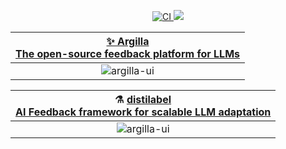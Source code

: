 <p align="center">
<a href="https://pepy.tech/project/argilla">
<img  alt="CI"  src="https://static.pepy.tech/personalized-badge/argilla?period=month&units=international_system&left_color=grey&right_color=blue&left_text=pypi%20downloads/month">
</a>
<a  href="https://huggingface.co/new-space?template=argilla/argilla-template-space">
<img src="https://huggingface.co/datasets/huggingface/badges/raw/main/deploy-to-spaces-sm.svg" />
</a>
</p>

|[✨ Argilla <br> The open-source feedback platform for LLMs](https://github.com/argilla-io/argilla)|
| :-------------------------------------------------------------------------------------------------------------------------------------------------: | 
| <img alt="argilla-ui" src="https://github.com/argilla-io/.github/assets/1107111/ffbd4f28-d6a6-4ebb-9944-6a60cabda0bb"> | 

|⚗️ [distilabel <br> AI Feedback framework for scalable LLM adaptation](https://github.com/argilla-io/distilabel)|
| :-------------------------------------------------------------------------------------------------------------------------------------------------: | 
| <img alt="argilla-ui" src="https://github.com/argilla-io/.github/assets/1107111/b9aafa25-0139-40ac-9a66-71b7ed60151f"> | 
